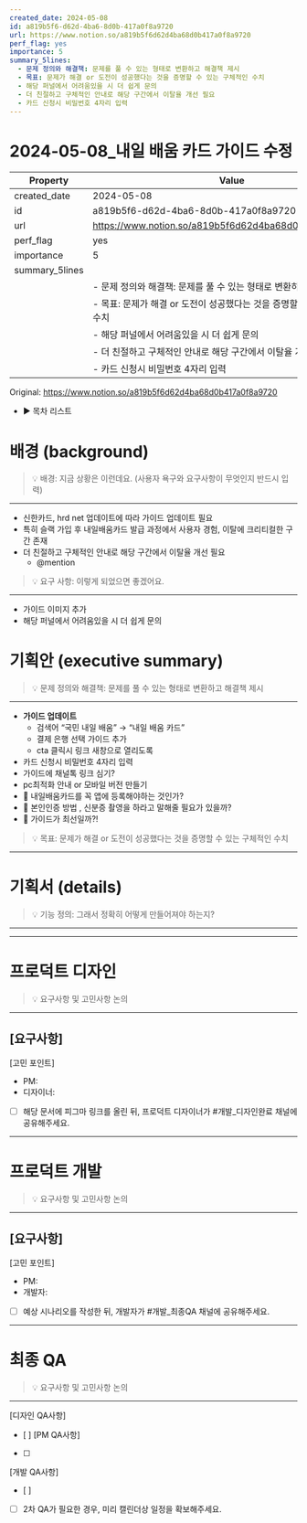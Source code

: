 ```yaml
---
created_date: 2024-05-08
id: a819b5f6-d62d-4ba6-8d0b-417a0f8a9720
url: https://www.notion.so/a819b5f6d62d4ba68d0b417a0f8a9720
perf_flag: yes
importance: 5
summary_5lines:
  - 문제 정의와 해결책: 문제를 풀 수 있는 형태로 변환하고 해결책 제시
  - 목표: 문제가 해결 or 도전이 성공했다는 것을 증명할 수 있는 구체적인 수치
  - 해당 퍼널에서 어려움있을 시 더 쉽게 문의
  - 더 친절하고 구체적인 안내로 해당 구간에서 이탈율 개선 필요
  - 카드 신청시 비밀번호 4자리 입력
---
```


# 2024-05-08_내일 배움 카드 가이드 수정

| Property | Value |
| --- | --- |
| created_date | 2024-05-08 |
| id | a819b5f6-d62d-4ba6-8d0b-417a0f8a9720 |
| url | https://www.notion.so/a819b5f6d62d4ba68d0b417a0f8a9720 |
| perf_flag | yes |
| importance | 5 |
| summary_5lines | |
|  | - 문제 정의와 해결책: 문제를 풀 수 있는 형태로 변환하고 해결책 제시 |
|  | - 목표: 문제가 해결 or 도전이 성공했다는 것을 증명할 수 있는 구체적인 수치 |
|  | - 해당 퍼널에서 어려움있을 시 더 쉽게 문의 |
|  | - 더 친절하고 구체적인 안내로 해당 구간에서 이탈율 개선 필요 |
|  | - 카드 신청시 비밀번호 4자리 입력 |

Original: https://www.notion.so/a819b5f6d62d4ba68d0b417a0f8a9720

- ▶ 목차 리스트

#  배경 (background)
> 💡 배경: 지금 상황은 이런데요. (사용자 욕구와 요구사항이 무엇인지 반드시 입력)

  ---
  - 신한카드, hrd net 업데이트에 따라 가이드 업데이트 필요
  - 특히 슬랙 가입 후 내일배움카드 발급 과정에서 사용자 경험, 이탈에 크리티컬한 구간 존재
  - 더 친절하고 구체적인 안내로 해당 구간에서 이탈율 개선 필요
    - @mention
> 💡 요구 사항: 이렇게 되었으면 좋겠어요. 

  ---
  - 가이드 이미지 추가
  - 해당 퍼널에서 어려움있을 시 더 쉽게 문의 

#  기획안 (executive summary)
> 💡 문제 정의와 해결책: 문제를 풀 수 있는 형태로 변환하고 해결책 제시

  ---
  - **가이드 업데이트**
    - 검색어 “국민 내일 배움” → “내일 배움 카드”
    - 결제 은행 선택 가이드 추가
    - cta 클릭시 링크 새창으로 열리도록
  - 카드 신청시 비밀번호 4자리 입력
  - 가이드에 채널톡 링크 심기?
  - pc최적화 안내 or 모바일 버전 만들기
  - 🤔 내일배움카드를 꼭 앱에 등록해야하는 것인가?
  - 🤔 본인인증 방법 , 신분증 촬영을 하라고 말해줄 필요가 있을까?
  - 🤔 가이드가 최선일까?!
> 💡 목표: 문제가 해결 or 도전이 성공했다는 것을 증명할 수 있는 구체적인 수치

  ---

#  기획서 (details)
> 💡 기능 정의: 그래서 정확히 어떻게 만들어져야 하는지?

  ---

---

#  프로덕트 디자인
> 💡 요구사항 및 고민사항 논의

  ---
  [요구사항]
  - 
  [고민 포인트]
  - PM:
  - 디자이너: 
  - [ ] 해당 문서에 피그마 링크를 올린 뒤, 프로덕트 디자이너가 #개발_디자인완료 채널에 공유해주세요.

---

#  프로덕트 개발
> 💡 요구사항 및 고민사항 논의

  ---
  [요구사항]
  - 
  [고민 포인트]
  - PM:
  - 개발자: 
  - [ ] 예상 시나리오를 작성한 뒤, 개발자가 #개발_최종QA 채널에 공유해주세요.

---

#  최종 QA
> 💡 요구사항 및 고민사항 논의

  ---
  [디자인 QA사항]
  - [ ] 
  [PM QA사항]
  - [ ] 
  [개발 QA사항]
  - [ ] 
  - [ ] 2차 QA가 필요한 경우, 미리 캘린더상 일정을 확보해주세요.
